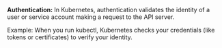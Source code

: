 
**Authentication:** In Kubernetes, authentication validates the identity of a user or service account making a request to the API server.

Example: When you run kubectl, Kubernetes checks your credentials (like tokens or certificates) to verify your identity.
